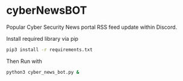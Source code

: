 # cyberNewsBOT
Popular Cyber Security News portal RSS feed update within Discord.

Install required library via pip

```bash
pip3 install -r requirements.txt
```

Then Run with

```bash
python3 cyber_news_bot.py &
```
